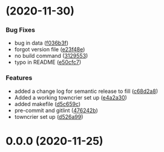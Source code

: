 # [](https://worldr.github.com/worldr/test-CI/compare/v0.0.0...v) (2020-11-30)


### Bug Fixes

* bug in data ([f036b3f](https://worldr.github.com/worldr/test-CI/commit/f036b3f2215d49d3a316734e1daef9332bba2287))
* forgot version file ([e23f48e](https://worldr.github.com/worldr/test-CI/commit/e23f48ea6bbe110135c3d09b9317f6cf039f6658))
* no build command ([3129553](https://worldr.github.com/worldr/test-CI/commit/312955364bdb446f64ea1e7b93cdfb78cb4f5b4d))
* typo in README ([e50cfc7](https://worldr.github.com/worldr/test-CI/commit/e50cfc76edadfc7f16ce035b05a5b912e5dc1601))


### Features

* added a change log for semantic release to fill ([c68d2a8](https://worldr.github.com/worldr/test-CI/commit/c68d2a85efa73c7f01f6e356929c898e45da8b19))
* Added a working towncrier set up ([e4a2a30](https://worldr.github.com/worldr/test-CI/commit/e4a2a3004e16343f120f1aecae6843aa81ecf17b))
* added makefile ([d5c659c](https://worldr.github.com/worldr/test-CI/commit/d5c659c2110e32fe16a455993f32b641d9f3a40c))
* pre-commit and gitlint ([476242b](https://worldr.github.com/worldr/test-CI/commit/476242b4fcc6edb844441a5a87138e6cb8c0de0f))
* towncrier set up ([d526a99](https://worldr.github.com/worldr/test-CI/commit/d526a9999ce7e85605e6c3771eddac9742b4d8c2))



# 0.0.0 (2020-11-25)
